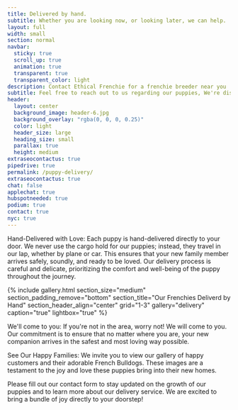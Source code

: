 ```yaml
---
title: Delivered by hand.
subtitle: Whether you are looking now, or looking later, we can help.
layout: full
width: small
section: normal
navbar:
  sticky: true
  scroll_up: true
  animation: true
  transparent: true
  transparent_color: light
description: Contact Ethical Frenchie for a frenchie breeder near you
subtitle: Feel free to reach out to us regarding our puppies, We're disrupting the traditional petstore model, one frenchie at a time.
header:
  layout: center
  background_image: header-6.jpg
  background_overlay: "rgba(0, 0, 0, 0.25)"
  color: light
  header_size: large
  heading_size: small
  parallax: true
  height: medium
extraseocontactus: true
pipedrive: true
permalink: /puppy-delivery/
extraseocontactus: true
chat: false
applechat: true
hubspotneeded: true
podium: true
contact: true
nyc: true
---
```




Hand-Delivered with Love:
Each puppy is hand-delivered directly to your door. We never use the cargo hold for our puppies; instead, they travel in our lap, whether by plane or car. This ensures that your new family member arrives safely, soundly, and ready to be loved. Our delivery process is careful and delicate, prioritizing the comfort and well-being of the puppy throughout the journey.

{% include gallery.html 
  section_size="medium"
  section_padding_remove="bottom"
  section_title="Our Frenchies Deliverd by Hand" 
  section_header_align="center"
  grid="1-3"
  gallery="delivery"
  caption="true"
  lightbox="true"
%}

We'll come to you:
If you're not in the <span class='geotargetlygeocontent1622668398873_content_1' style='display:none;'>
New York
</span><span class='geotargetlygeocontent1622668398873_content_2' style='display:none;'>
Chicago
</span><span class='geotargetlygeocontent1622668398873_content_3' style='display:none;'>
Greater Los Angeles
</span>
<span class='geotargetlygeocontent1622668398873_content_4' style='display:none;'>
New England
</span> area, worry not! We will come to you. Our commitment is to ensure that no matter where you are, your new companion arrives in the safest and most loving way possible.

See Our Happy Families:
We invite you to view our gallery of happy customers and their adorable French Bulldogs. These images are a testament to the joy and love these puppies bring into their new homes.

Please fill out our contact form to stay updated on the growth of our puppies and to learn more about our delivery service. We are excited to bring a bundle of joy directly to your doorstep!

<script>
(function(g,e,o,t,a,r,ge,tl,y){
s=function(){var def='geotargetlygeocontent1622668398873_default',len=g.getElementsByClassName(def).length;
if(len>0){for(i=0;i<len;i++){g.getElementsByClassName(def)[i].style.display='inline';}}};
t=g.getElementsByTagName(e)[0];y=g.createElement(e);
y.async=true;y.src='https://g1584674684.co/gc?winurl='+encodeURIComponent(window.location)+'&refurl='+g.referrer+'&id=-MbDZh2RW8NbiNbpap55';
t.parentNode.insertBefore(y,t);y.onerror=function(){s()};
})(document,'script');
</script>
<noscript><style>.geotargetlygeocontent1622668398873_default{display:inline !important}</style></noscript>